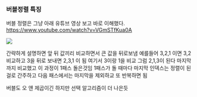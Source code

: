 ### 버블정렬 특징

버블 정렬은 그냥 아래 유튜브 영상 보고 바로 이해했다.
https://www.youtube.com/watch?v=VGmSTfKua0A

<img src="https://blog.kakaocdn.net/dn/kTpcI/btqO13hKM3O/hsZY59VnJYPiQVKikxw4N0/img.gif" srcset="https://blog.kakaocdn.net/dn/kTpcI/btqO13hKM3O/hsZY59VnJYPiQVKikxw4N0/img.gif" onerror="this.onerror=null; this.src='//t1.daumcdn.net/tistory_admin/static/images/no-image-v1.png'; this.srcset='//t1.daumcdn.net/tistory_admin/static/images/no-image-v1.png';" data-filename="1_ZQmdM7My9QIhvxj98hrweg.gif" data-origin-width="480" data-origin-height="150" data-phocus-index="4">

간략하게 설명하면 앞 뒤 값끼리 비교하면서 큰 값을 뒤로보냄 예를들어 3,2,1 이면 3,2 비교하고 3을 뒤로 보내면 2,3,1 이 됨 여기서 3이랑 1을 비교 그럼 2,1,3이 된다 마지막 까지 비교했고 이 과정이 1패스 돌은것임 1패스가 돌 때마다 마지막 인덱스는 정렬이 된 걸로 간주하고 다음 패스에서는 마지막을 제외하교 또 반복하면 됨

버블도 오 앤 제곱이긴 하지만 선택 알고리즘이 더 나은듯

